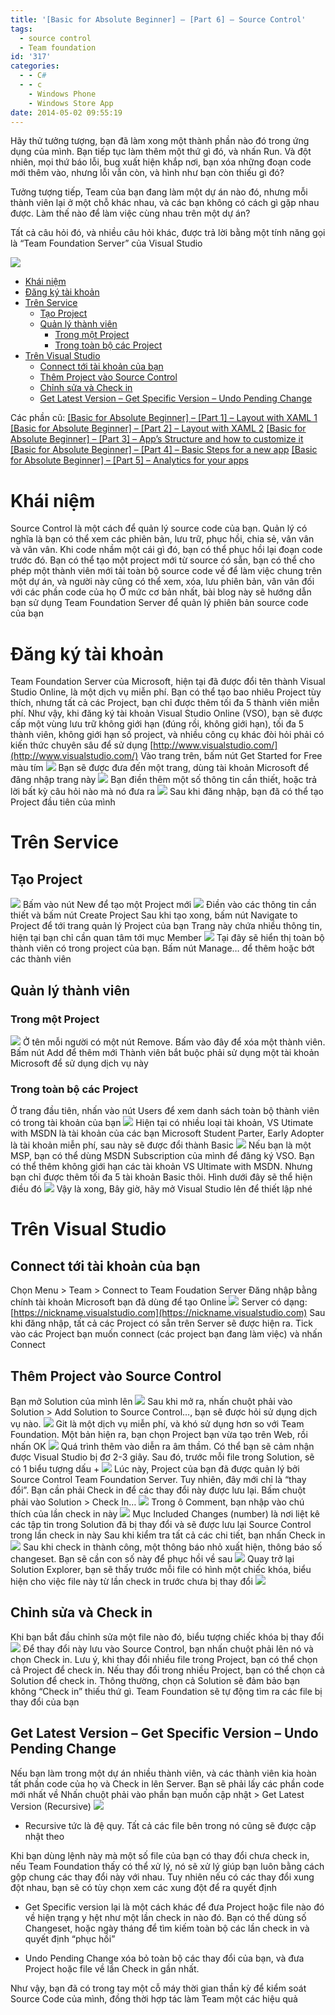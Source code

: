 ```yaml
---
title: '[Basic for Absolute Beginner] – [Part 6] – Source Control'
tags:
  - source control
  - Team foundation
id: '317'
categories:
  - - C#
  - - c
    - Windows Phone
    - Windows Store App
date: 2014-05-02 09:55:19
---
```


Hãy thử tưởng tượng, bạn đã làm xong một thành phần nào đó trong ứng dụng của mình. Bạn tiếp tục làm thêm một thứ gì đó, và nhấn Run. Và đột nhiên, mọi thứ báo lỗi, bug xuất hiện khắp nơi, bạn xóa những đoạn code mới thêm vào, nhưng lỗi vẫn còn, và hình như bạn còn thiếu gì đó?

Tưởng tượng tiếp, Team của bạn đang làm một dự án nào đó, nhưng mỗi thành viên lại ở một chỗ khác nhau, và các bạn không có cách gì gặp nhau được. Làm thế nào để làm việc cùng nhau trên một dự án?

Tất cả câu hỏi đó, và nhiều câu hỏi khác, được trả lời bằng một tính năng gọi là “Team Foundation Server” của Visual Studio

![](https://i2.wp.com/farm6.staticflickr.com/5032/14076910292_20d9511445_o.png)
<!-- more -->
*   [Khái niệm](#khái-niệm)
*   [Đăng ký tài khoản](#đăng-ký-tài-khoản)
*   [Trên Service](#trên-service)
    *   [Tạo Project](#tạo-project)
    *   [Quản lý thành viên](#quản-lý-thành-viên)
        *   [Trong một Project](#trong-một-project)
        *   [Trong toàn bộ các Project](#trong-toàn-bộ-các-project)
*   [Trên Visual Studio](#trên-visual-studio)
    *   [Connect tới tài khoản của bạn](#connect-tới-tài-khoản-của-bạn)
    *   [Thêm Project vào Source Control](#thêm-project-vào-source-control)
    *   [Chỉnh sửa và Check in](#chỉnh-sửa-và-check-in)
    *   [Get Latest Version – Get Specific Version – Undo Pending Change](#get-latest-version--get-specific-version--undo-pending-change)

Các phần cũ: [\[Basic for Absolute Beginner\] – \[Part 1\] – Layout with XAML 1](https://cuoilennaocacban2.wordpress.com/2013/11/22/windows-phone-silverlight-layout-with-xaml-basic-for-absolute-beginner/ "[Basic for Absolute Beginner] - [Part 1] Layout with XAML 1") [\[Basic for Absolute Beginner\] – \[Part 2\] – Layout with XAML 2](https://cuoilennaocacban2.wordpress.com/2014/01/21/windows-phone-silverlight-layout-with-xaml-basic-for-absolute-beginner-part-2/ "[Basic for Absolute Beginner] – [Part 2] – Layout with XAML 2") [\[Basic for Absolute Beginner\] – \[Part 3\] – App’s Structure and how to customize it](https://cuoilennaocacban2.wordpress.com/2014/02/26/basic-for-absolute-beginner-part-3-apps-structure-and-how-customized-it/) [\[Basic for Absolute Beginner\] – \[Part 4\] – Basic Steps for a new app](https://cuoilennaocacban2.wordpress.com/2014/03/31/basic-for-absolute-beginner-part-4-basic-steps-for-a-new-app/) [\[Basic for Absolute Beginner\] – \[Part 5\] – Analytics for your apps](https://cuoilennaocacban2.wordpress.com/2014/04/04/basic-for-absolute-beginner-part-5-analytics-for-your-apps/)

# Khái niệm

Source Control là một cách để quản lý source code của bạn. Quản lý có nghĩa là bạn có thể xem các phiên bản, lưu trữ, phục hồi, chia sẻ, vân vân và vân vân. Khi code nhầm một cái gì đó, bạn có thể phục hồi lại đoạn code trước đó. Bạn có thể tạo một project mới từ source có sẵn, bạn có thể cho phép một thành viên mới tải toàn bộ source code về để làm việc chung trên một dự án, và người này cũng có thể xem, xóa, lưu phiên bản, vân vân đối với các phần code của họ Ở mức cơ bản nhất, bài blog này sẽ hướng dẫn bạn sử dụng Team Foundation Server để quản lý phiên bản source code của bạn

# Đăng ký tài khoản

Team Foundation Server của Microsoft, hiện tại đã được đổi tên thành Visual Studio Online, là một dịch vụ miễn phí. Bạn có thể tạo bao nhiêu Project tùy thích, nhưng tất cả các Project, bạn chỉ được thêm tối đa 5 thành viên miễn phí. Như vậy, khi đăng ký tài khoản Visual Studio Online (VSO), bạn sẽ được cấp một vùng lưu trữ không giới hạn (đúng rồi, không giới hạn), tối đa 5 thành viên, không giới hạn số project, và nhiều công cụ khác đòi hỏi phải có kiến thức chuyên sâu để sử dụng [http://www.visualstudio.com/](http://www.visualstudio.com/) Vào trang trên, bấm nút Get Started for Free màu tím ![](https://i2.wp.com/farm8.staticflickr.com/7423/14077027941_131d9fe8b9_o.png) Bạn sẽ được đưa đến một trang, dùng tài khoản Microsoft để đăng nhập trang này ![](https://i0.wp.com/farm8.staticflickr.com/7042/14077110182_67ddb90db7_o.png) Bạn điền thêm một số thông tin cần thiết, hoặc trả lời bất kỳ câu hỏi nào mà nó đưa ra ![](https://i1.wp.com/farm8.staticflickr.com/7426/14057171186_c1f58d0d92_o.png) Sau khi đăng nhập, bạn đã có thể tạo Project đầu tiên của mình

# Trên Service

## Tạo Project

![](https://i1.wp.com/farm3.staticflickr.com/2939/14077138942_7fc7d459e9_o.png) Bấm vào nút New để tạo một Project mới ![](https://i1.wp.com/farm8.staticflickr.com/7337/13893692388_453e4325a5_o.png) Điền vào các thông tin cần thiết và bấm nút Create Project Sau khi tạo xong, bấm nút Navigate to Project để tới trang quản lý Project của bạn Trang này chứa nhiều thông tin, hiện tại bạn chỉ cần quan tâm tới mục Member ![](https://i0.wp.com/farm8.staticflickr.com/7306/14100357193_a79e22a996_o.png) Tại đây sẽ hiển thị toàn bộ thành viên có trong project của bạn. Bấm nút Manage… để thêm hoặc bớt các thành viên

## Quản lý thành viên

### Trong một Project

![](https://i0.wp.com/farm3.staticflickr.com/2937/13893748200_d0b2bfd795_o.png) Ở tên mỗi người có một nút Remove. Bấm vào đây để xóa một thành viên. Bấm nút Add để thêm mới Thành viên bắt buộc phải sử dụng một tài khoản Microsoft để sử dụng dịch vụ này

### Trong toàn bộ các Project

Ở trang đầu tiên, nhấn vào nút Users để xem danh sách toàn bộ thành viên có trong tài khoản của bạn ![](https://i0.wp.com/farm8.staticflickr.com/7426/14077207562_e677848f77_o.png) Hiện tại có nhiều loại tài khoản, VS Utimate with MSDN là tài khoản của các bạn Microsoft Student Parter, Early Adopter là tài khoản miễn phí, sau này sẽ được đổi thành Basic ![](https://i2.wp.com/farm8.staticflickr.com/7420/14080365235_3f8073d7a7_o.png) Nếu bạn là một MSP, bạn có thể dùng MSDN Subscription của mình để đăng ký VSO. Bạn có thể thêm không giới hạn các tài khoản VS Ultimate with MSDN. Nhưng bạn chỉ được thêm tối đa 5 tài khoản Basic thôi. Hình dưới đây sẽ thể hiện điều đó ![](https://i1.wp.com/farm6.staticflickr.com/5455/13893764527_924181318e_o.png) Vậy là xong, Bây giờ, hãy mở Visual Studio lên để thiết lập nhé

# Trên Visual Studio

## Connect tới tài khoản của bạn

Chọn Menu > Team > Connect to Team Foudation Server Đăng nhập bằng chính tài khoản Microsoft bạn đã dùng để tạo Online ![](https://i2.wp.com/farm8.staticflickr.com/7181/14080415865_cea0f2115b_o.png) Server có dạng: [https://nickname.visualstudio.com](https://nickname.visualstudio.com) Sau khi đăng nhập, tất cả các Project có sẵn trên Server sẽ được hiện ra. Tick vào các Project bạn muốn connect (các project bạn đang làm việc) và nhấn Connect

## Thêm Project vào Source Control

Bạn mở Solution của mình lên ![](https://i0.wp.com/farm8.staticflickr.com/7386/13893812187_43fc27c6e2_o.png) Sau khi mở ra, nhấn chuột phải vào Solution > Add Solution to Source Control…, bạn sẽ được hỏi sử dụng dịch vụ nào. ![](https://i0.wp.com/farm3.staticflickr.com/2928/14065466846_0be4d81154_o.png) Git là một dịch vụ miễn phí, và khó sử dụng hơn so với Team Foundation. Một bản hiện ra, bạn chọn Project bạn vừa tạo trên Web, rồi nhấn OK ![](https://i1.wp.com/farm6.staticflickr.com/5443/13902073928_3a5166bb42_o.png) Quá trình thêm vào diễn ra âm thầm. Có thể bạn sẽ cảm nhận được Visual Studio bị đơ 2-3 giây. Sau đó, trước mỗi file trong Solution, sẽ có 1 biểu tượng dấu + ![](https://i1.wp.com/farm8.staticflickr.com/7400/13902049219_54c1ce6b04_o.png) Lúc này, Project của bạn đã được quản lý bởi Source Control Team Foundation Server. Tuy nhiên, đây mới chỉ là “thay đổi”. Bạn cần phải Check in để các thay đổi này được lưu lại. Bấm chuột phải vào Solution > Check In… ![](https://i1.wp.com/farm8.staticflickr.com/7068/14065573286_3388d5ff11_o.png) Trong ô Comment, bạn nhập vào chú thích của lần check in này ![](https://i2.wp.com/farm8.staticflickr.com/7451/13902095378_6c8b207a01_o.png) Mục Included Changes (number) là nơi liệt kê các tập tin trong Solution đã bị thay đổi và sẽ được lưu lại Source Control trong lần check in này Sau khi kiểm tra tất cả các chi tiết, bạn nhấn Check in ![](https://i2.wp.com/farm6.staticflickr.com/5527/14085562102_33c66105e1_o.png) Sau khi check in thành công, một thông báo nhỏ xuất hiện, thông báo số changeset. Bạn sẽ cần con số này để phục hồi về sau ![](https://i0.wp.com/farm6.staticflickr.com/5488/13902099877_0f0a7e14ab_o.png) Quay trở lại Solution Explorer, bạn sẽ thấy trước mỗi file có hình một chiếc khóa, biểu hiện cho việc file này từ lần check in trước chưa bị thay đổi ![](https://i1.wp.com/farm6.staticflickr.com/5484/14108858123_8884d622d9_o.png)

## Chỉnh sửa và Check in

Khi bạn bắt đầu chỉnh sửa một file nào đó, biểu tượng chiếc khóa bị thay đổi ![](https://i0.wp.com/farm3.staticflickr.com/2905/14085667152_399a036b26_o.png) Để thay đổi này lưu vào Source Control, bạn nhấn chuột phải lên nó và chọn Check in. Lưu ý, khi thay đổi nhiều file trong Project, bạn có thể chọn cả Project để check in. Nếu thay đổi trong nhiều Project, bạn có thể chọn cả Solution để check in. Thông thường, chọn cả Solution sẽ đảm bảo bạn không “Check in” thiếu thứ gì. Team Foundation sẽ tự động tìm ra các file bị thay đổi của bạn

## Get Latest Version – Get Specific Version – Undo Pending Change

Nếu bạn làm trong một dự án nhiều thành viên, và các thành viên kia hoàn tất phần code của họ và Check in lên Server. Bạn sẽ phải lấy các phần code mới nhất về Nhấn chuột phải vào phần bạn muốn cập nhật > Get Latest Version (Recursive) ![](https://i1.wp.com/farm3.staticflickr.com/2933/13902262929_2db6b4718f_o.png)

*   Recursive tức là đệ quy. Tất cả các file bên trong nó cũng sẽ được cập nhật theo

Khi bạn dùng lệnh này mà một số file của bạn có thay đổi chưa check in, nếu Team Foundation thấy có thể xử lý, nó sẽ xử lý giúp bạn luôn bằng cách gộp chung các thay đổi này với nhau. Tuy nhiên nếu có các thay đổi xung đột nhau, bạn sẽ có tùy chọn xem các xung đột để ra quyết định

*   Get Specific version lại là một cách khác để đưa Project hoặc file nào đó về hiện trạng y hệt như một lần check in nào đó. Bạn có thể dùng số Changeset, hoặc ngày tháng để tìm kiếm toàn bộ các lần check in và quyết định “phục hồi”
    
*   Undo Pending Change xóa bỏ toàn bộ các thay đổi của bạn, và đưa Project hoặc file về lần Check in gần nhất.
    

Như vậy, bạn đã có trong tay một cỗ máy thời gian thần kỳ để kiểm soát Source Code của mình, đồng thời hợp tác làm Team một các hiệu quả